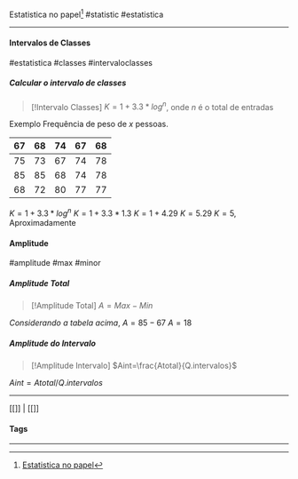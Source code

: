 Estatistica no papel[^1]
#statistic #estatistica
***

#### Intervalos de Classes
#estatistica #classes #intervaloclasses

##### Calcular o intervalo de classes

>[!Intervalo Classes] $K = 1+3.3*log ^n$, 
>onde $n$ é o total de entradas

Exemplo
Frequência de peso de $x$ pessoas.

| 67  | 68  | 74  | 67  | 68  |
| --- | --- | --- | --- | --- |
| 75  | 73  | 67  | 74  | 78  |
| 85  | 85  | 68  | 74  | 78  |
| 68  | 72  | 80  | 77  | 77  |

$K = 1+3.3*log ^n$
$K = 1+3.3*1.3$
$K= 1+4.29$
$K= 5.29$
$K= 5$, Aproximadamente


#### Amplitude
#amplitude #max #minor 

##### Amplitude Total
>[!Amplitude Total] 
>$A= Max - Min$


*Considerando a tabela acima*,
$A= 85 - 67$
$A= 18$

##### Amplitude do Intervalo

>[!Amplitude Intervalo]
>$Aint=\frac{Atotal}{Q.intervalos}$







$Aint = Atotal/Q. intervalos$






***
[[]] | [[]]
#### Tags
***
[^1]: [Estatistica no papel](https://www.youtube.com/playlist?list=PL-LPJn0YTIEGuhRXW8TMsrwVvP9PvKy7Q)